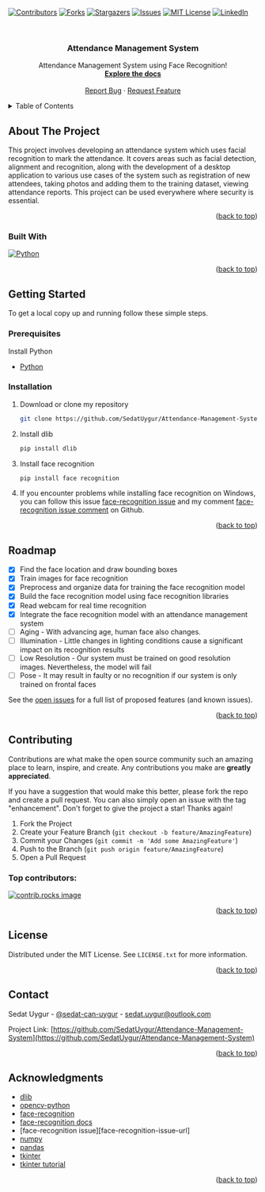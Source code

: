 <!-- Improved compatibility of back to top link: See: https://github.com/SedatUygur/Attendance-Management-System/pull/73 -->
<a id="readme-top"></a>
<!--
*** Thanks for checking out the Best-README-Template. If you have a suggestion
*** that would make this better, please fork the repo and create a pull request
*** or simply open an issue with the tag "enhancement".
*** Don't forget to give the project a star!
*** Thanks again! Now go create something AMAZING! :D
-->



<!-- PROJECT SHIELDS -->
<!--
*** I'm using markdown "reference style" links for readability.
*** Reference links are enclosed in brackets [ ] instead of parentheses ( ).
*** See the bottom of this document for the declaration of the reference variables
*** for contributors-url, forks-url, etc. This is an optional, concise syntax you may use.
*** https://www.markdownguide.org/basic-syntax/#reference-style-links
-->
[![Contributors][contributors-shield]][contributors-url]
[![Forks][forks-shield]][forks-url]
[![Stargazers][stars-shield]][stars-url]
[![Issues][issues-shield]][issues-url]
[![MIT License][license-shield]][license-url]
[![LinkedIn][linkedin-shield]][linkedin-url]



<!-- PROJECT LOGO -->
<br />
<div align="center">
  <h3 align="center">Attendance Management System</h3>

  <p align="center">
    Attendance Management System using Face Recognition!
    <br />
    <a href="https://github.com/SedatUygur/Attendance-Management-System"><strong>Explore the docs</strong></a>
    <br />
    <br />
    <a href="https://github.com/SedatUygur/Attendance-Management-System/issues/new?labels=bug&template=bug-report---.md">Report Bug</a>
    ·
    <a href="https://github.com/SedatUygur/Attendance-Management-System/issues/new?labels=enhancement&template=feature-request---.md">Request Feature</a>
  </p>
</div>



<!-- TABLE OF CONTENTS -->
<details>
  <summary>Table of Contents</summary>
  <ol>
    <li>
      <a href="#about-the-project">About The Project</a>
      <ul>
        <li><a href="#built-with">Built With</a></li>
      </ul>
    </li>
    <li>
      <a href="#getting-started">Getting Started</a>
      <ul>
        <li><a href="#prerequisites">Prerequisites</a></li>
        <li><a href="#installation">Installation</a></li>
      </ul>
    </li>
    <li><a href="#roadmap">Roadmap</a></li>
    <li><a href="#contributing">Contributing</a></li>
    <li><a href="#license">License</a></li>
    <li><a href="#contact">Contact</a></li>
    <li><a href="#acknowledgments">Acknowledgments</a></li>
  </ol>
</details>



<!-- ABOUT THE PROJECT -->
## About The Project

This project involves developing an attendance system which uses facial recognition to mark the attendance. It covers areas such as facial detection, alignment and recognition, along with the development of a desktop application to various use cases of the system such as registration of new attendees, taking photos and adding them to the training dataset, viewing attendance reports. This project can be used everywhere where security is essential.

<p align="right">(<a href="#readme-top">back to top</a>)</p>



### Built With

[![Python][python-logo]][Python]

<p align="right">(<a href="#readme-top">back to top</a>)</p>



<!-- GETTING STARTED -->
## Getting Started

To get a local copy up and running follow these simple steps.

### Prerequisites

Install Python
* [Python]

### Installation

1. Download or clone my repository
   ```sh
   git clone https://github.com/SedatUygur/Attendance-Management-System.git
   ```
2. Install dlib
   ```sh
   pip install dlib
   ```
3. Install face recognition
   ```sh
   pip install face recognition
   ```
4. If you encounter problems while installing face recognition on Windows, you can follow this issue [face-recognition issue] and my comment [face-recognition issue comment] on Github.
<p align="right">(<a href="#readme-top">back to top</a>)</p>



<!-- ROADMAP -->
## Roadmap

- [x] Find the face location and draw bounding boxes
- [x] Train images for face recognition
- [x] Preprocess and organize data for training the face recognition model
- [x] Build the face recognition model using face recognition libraries
- [x] Read webcam for real time recognition
- [x] Integrate the face recognition model with an attendance management system
- [ ] Aging - With advancing age, human face also changes.
- [ ] Illumination - Little changes in lighting conditions cause a significant impact on its recognition results
- [ ] Low Resolution - Our system must be trained on good resolution images. Nevertheless, the model will fail
- [ ] Pose - It may result in faulty or no recognition if our system is only trained on frontal faces

See the [open issues](https://github.com/SedatUygur/Attendance-Management-System/issues) for a full list of proposed features (and known issues).

<p align="right">(<a href="#readme-top">back to top</a>)</p>



<!-- CONTRIBUTING -->
## Contributing

Contributions are what make the open source community such an amazing place to learn, inspire, and create. Any contributions you make are **greatly appreciated**.

If you have a suggestion that would make this better, please fork the repo and create a pull request. You can also simply open an issue with the tag "enhancement".
Don't forget to give the project a star! Thanks again!

1. Fork the Project
2. Create your Feature Branch (`git checkout -b feature/AmazingFeature`)
3. Commit your Changes (`git commit -m 'Add some AmazingFeature'`)
4. Push to the Branch (`git push origin feature/AmazingFeature`)
5. Open a Pull Request

### Top contributors:

<a href="https://github.com/SedatUygur/Attendance-Management-System/graphs/contributors">
  <img src="https://contrib.rocks/image?repo=SedatUygur/Attendance-Management-System" alt="contrib.rocks image" />
</a>

<p align="right">(<a href="#readme-top">back to top</a>)</p>



<!-- LICENSE -->
## License

Distributed under the MIT License. See `LICENSE.txt` for more information.

<p align="right">(<a href="#readme-top">back to top</a>)</p>



<!-- CONTACT -->
## Contact

Sedat Uygur - [@sedat-can-uygur](https://www.linkedin.com/in/sedat-can-uygur) - sedat.uygur@outlook.com

Project Link: [https://github.com/SedatUygur/Attendance-Management-System](https://github.com/SedatUygur/Attendance-Management-System)

<p align="right">(<a href="#readme-top">back to top</a>)</p>



<!-- ACKNOWLEDGMENTS -->
## Acknowledgments
* [dlib][dlib-url]
* [opencv-python][opencv-python-url]
* [face-recognition][face-recognition-url]
* [face-recognition docs][face-recognition-docs-url]
* [face-recognition issue][face-recognition-issue-url]
* [numpy][numpy-url]
* [pandas][pandas-url]
* [tkinter][tkinter-url]
* [tkinter tutorial][tkinter-tutorial-url]

<p align="right">(<a href="#readme-top">back to top</a>)</p>



<!-- MARKDOWN LINKS & IMAGES -->
<!-- https://www.markdownguide.org/basic-syntax/#reference-style-links -->
[contributors-shield]: https://img.shields.io/github/contributors/SedatUygur/Attendance-Management-System.svg?style=for-the-badge
[contributors-url]: https://github.com/SedatUygur/Attendance-Management-System/graphs/contributors
[forks-shield]: https://img.shields.io/github/forks/SedatUygur/Attendance-Management-System.svg?style=for-the-badge
[forks-url]: https://github.com/SedatUygur/Attendance-Management-System/network/members
[stars-shield]: https://img.shields.io/github/stars/SedatUygur/Attendance-Management-System.svg?style=for-the-badge
[stars-url]: https://github.com/SedatUygur/Attendance-Management-System/stargazers
[issues-shield]: https://img.shields.io/github/issues/SedatUygur/Attendance-Management-System.svg?style=for-the-badge
[issues-url]: https://github.com/SedatUygur/Attendance-Management-System/issues
[license-shield]: https://img.shields.io/github/license/SedatUygur/Attendance-Management-System.svg?style=for-the-badge
[license-url]: https://github.com/SedatUygur/Attendance-Management-System/blob/main/LICENSE.txt
[linkedin-shield]: https://img.shields.io/badge/-LinkedIn-black.svg?style=for-the-badge&logo=linkedin&colorB=555
[linkedin-url]: https://linkedin.com/in/sedat-can-uygur
[product-screenshot]: images/screenshot.png
[dlib]: http://dlib.net/dlib-logo-small.png
[dlib-url]: https://github.com/davisking/dlib
[python-logo]: https://www.python.org/static/opengraph-icon-200x200.png
[Python]: https://www.python.org/
[opencv-python-url]: https://pypi.org/project/opencv-python/
[face-recognition]: https://pypi.org/static/images/logo-small.8998e9d1.svg
[face-recognition-url]: https://pypi.org/project/face-recognition/
[face-recognition-docs-url]: https://face-recognition.readthedocs.io/en/latest/face_recognition.html
[face-recognition issue]: https://github.com/ageitgey/face_recognition/issues/175
[face-recognition issue comment]: https://github.com/ageitgey/face_recognition/issues/175#issuecomment-2335190442
[numpy]: https://numpy.org/images/numpy-image.jpg
[numpy-url]: https://numpy.org/
[pandas]: https://pandas.pydata.org/static/img/pandas.svg
[pandas-url]: https://pandas.pydata.org/
[tkinter]: https://docs.python.org/3/_static/py.svg
[tkinter-url]: https://docs.python.org/3/library/tkinter.html
[tkinter-tutorial-url]: https://tkdocs.com/tutorial/index.html